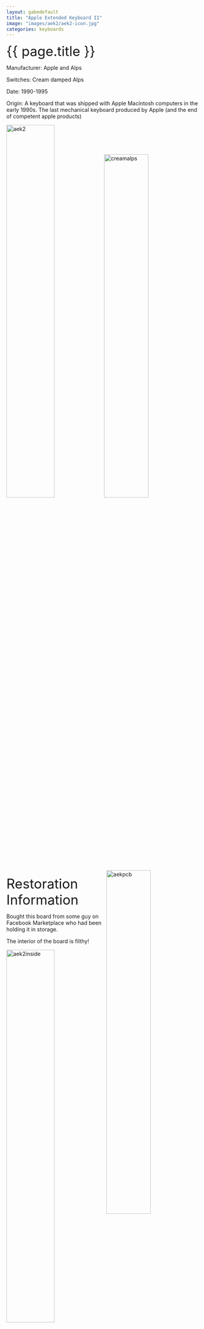 ```yaml
---
layout: gabedefault
title: "Apple Extended Keyboard II"
image: "images/aek2/aek2-icon.jpg"
categories: keyboards
---
```

<span style="font-size:35px">{{ page.title }}</span>

Manufacturer: Apple and Alps

Switches: Cream damped Alps

Date: 1990-1995

Origin: A keyboard that was shipped with Apple Macintosh computers in the
early 1990s. The last mechanical keyboard produced by Apple (and the end of competent apple products)

<img src="{{ site.baseurl }}images/aek2/aek2.jpg" alt="aek2" width="50%"/>

<img src="{{ site.baseurl }}images/aek2/aek2-1.jpg" alt="creamalps" width="48%"/>
<img src="{{ site.baseurl }}images/aek2/aek2-3.jpg" alt="aekpcb" width="48%" style="float:right"/>

<span style="font-size:35px">Restoration Information</span>

Bought this board from some guy on Facebook Marketplace who had been holding it in storage.

The interior of the board is filthy!

<img src="{{ site.baseurl }}images/aek2/aek2-2.jpg" alt="aek2inside" width="50%"/>

Conversion time!

Unfortunately this was one of my many early projects that led to failure.
The most important thing I want to stress with these conversions is to attempt
to not change any of the internals as much as possible. My ideal conversion
would be that if I were to get the original machine a keyboard came with, I
would still be able to use the same keyboard.

Unfortunately I didn't have the same mindset as I now do so I attempted some
very janky conversion to try and shove a microcontroller into the board by
chopping off the adb port board

<img src="{{ site.baseurl }}images/aek2/aek2-4.jpg" alt="aek2adb" width="50%"/>
(not my board)

and soldering a pro micro to the wires in that gray cable as seen in the picture.

This did not work at all. The wire wouldn't let me separate each wire individually very well.
I decided to just solder wires to the solder points on the board. I messed up this solder job too.
After many attempts. I put arduino wires into the other adb connector which makes much more sense.
However even after flashing the soarer's firmware, it didn't send anything. I
have a bit of a fear that I may have either put a wire in wrong or messed up
the soldering and shorted out a chip or something.

This is where the restoration currently stands. A mangled pcb with bad soldering
and a chopped wire. My current plans going forward are to either debug the pcb,
checking if there are shorted pins or broken traces or to replace the pcb
entirely with kb-elmo's
[<span style="color:#7b9cc9">AEK II USB replacement board</span>](https://github.com/kb-elmo/aek2_usb).
I'd prefer if I could use the same pcb so that it would still be adb compatible,
however if the pcb really is broken then this is better than nothing.


